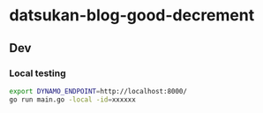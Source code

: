 # datsukan-blog-good-decrement

## Dev

### Local testing

```sh
export DYNAMO_ENDPOINT=http://localhost:8000/
go run main.go -local -id=xxxxxx
```
